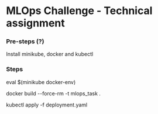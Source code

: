 # MLOps Challenge - Technical assignment

### Pre-steps (?)

Install minikube, docker and kubectl

### Steps


eval $(minikube docker-env)

docker build --force-rm -t mlops_task .

kubectl apply -f deployment.yaml
